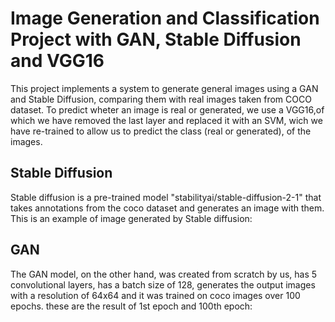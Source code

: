 # Image Generation and Classification Project with GAN, Stable Diffusion and VGG16
This project implements a system to generate general images using a GAN and Stable Diffusion, comparing them with real images taken from COCO dataset.
To predict wheter an image is real or generated, we use a VGG16,of which we have removed the last layer and replaced it with an SVM, wich we have re-trained to allow us to predict the class (real or generated), of the images.
## Stable Diffusion
Stable diffusion is a pre-trained model "stabilityai/stable-diffusion-2-1" that takes annotations from the coco dataset and generates an image with them.
This is an example of image generated by Stable diffusion:

## GAN
The GAN model, on the other hand, was created from scratch by us, has 5 convolutional layers, has a batch size of 128, generates the output images with a resolution of 64x64 and it was trained on coco images over 100 epochs.
these are the result of 1st epoch and 100th epoch:


